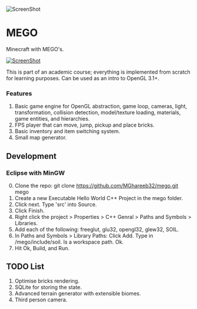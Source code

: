 ![ScreenShot](https://raw.github.com/MGhareeb32/mego/master/screenshot.png)

# MEGO

Minecraft with MEGO's.

[![ScreenShot](https://raw.github.com/MGhareeb32/mego/master/youtube.png)](http://youtu.be/Q1xIcnBskSo)

This is part of an academic course; everything is implemented from scratch for learning
purposes. Can be used as an intro to OpenGL 3.1+.


### Features

1. Basic game engine for OpenGL abstraction, game loop, cameras, light, transformation,
   collision detection, model/texture loading, materials, game entities, and hierarchies.
2. FPS player that can move, jump, pickup and place bricks.
3. Basic inventory and item switching system.
4. Small map generator.

## Development

### Eclipse with MinGW

0. Clone the repo:
      git clone https://github.com/MGhareeb32/mego.git mego
1. Create a new Executable Hello World C++ Project in the mego folder.
2. Click next. Type 'src' into Source.
3. Click Finish.
4. Right click the project > Properties > C++ Genral >
   Paths and Symbols > Libraries.
5. Add each of the following: freeglut, glu32, opengl32, glew32, SOIL.
6. In Paths and Symbols > Library Paths:
    Click Add. Type in /mego/include/soil. Is a workspace path. Ok.
7. Hit Ok, Build, and Run. 

## TODO List
1. Optimise bricks rendering.
2. SQLite for storing the state.
3. Advanced terrain generator with extensible biomes.
4. Third person camera.
